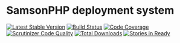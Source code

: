 # SamsonPHP deployment system 

[![Latest Stable Version](https://poser.pugx.org/samsonphp/deploy/v/stable.svg)](https://packagist.org/packages/samsonphp/deploy) 
[![Build Status](https://travis-ci.org/SamsonPHP/deploy.svg)](https://travis-ci.org/SamsonPHP/deploy)
[![Code Coverage](https://scrutinizer-ci.com/g/samsonphp/deploy/badges/coverage.png?b=master)](https://scrutinizer-ci.com/g/samsonphp/deploy/?branch=master)
[![Scrutinizer Code Quality](https://scrutinizer-ci.com/g/samsonphp/deploy/badges/quality-score.png?b=master)](https://scrutinizer-ci.com/g/samsonphp/deploy/?branch=master) 
[![Total Downloads](https://poser.pugx.org/samsonphp/deploy/downloads.svg)](https://packagist.org/packages/samsonphp/deploy)
[![Stories in Ready](https://badge.waffle.io/samsonphp/deploy.png?label=ready&title=Ready)](https://waffle.io/samsonphp/deploy)
